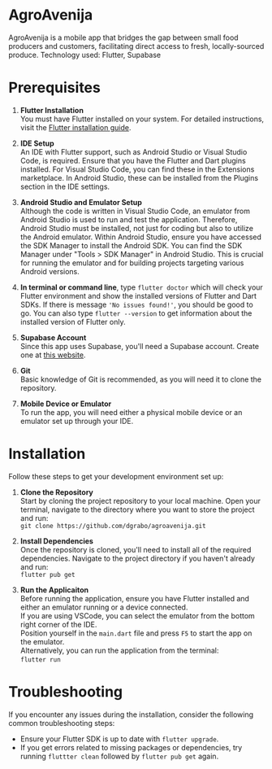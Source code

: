 # AgroAvenija

AgroAvenija is a mobile app that bridges the gap between small food producers and customers, facilitating direct access to fresh, locally-sourced produce.
Technology used: Flutter, Supabase

# Prerequisites

1. **Flutter Installation**  
   You must have Flutter installed on your system.
   For detailed instructions, visit the [Flutter installation guide](https://docs.flutter.dev/get-started/install).

2. **IDE Setup**  
   An IDE with Flutter support, such as Android Studio or Visual Studio Code, is required. 
   Ensure that you have the Flutter and Dart plugins installed. 
   For Visual Studio Code, you can find these in the Extensions marketplace. In Android Studio, these can be installed from the Plugins section in the IDE settings.

3. **Android Studio and Emulator Setup**  
   Although the code is written in Visual Studio Code, an emulator from Android Studio is used to run and test the application.
   Therefore, Android Studio must be installed, not just for coding but also to utilize the Android emulator. 
   Within Android Studio, ensure you have accessed the SDK Manager to install the Android SDK. 
   You can find the SDK Manager under "Tools > SDK Manager" in Android Studio. 
   This is crucial for running the emulator and for building projects targeting various Android versions. 
   
4. **In terminal or command line**, type `flutter doctor` which will check your Flutter environment and show the installed versions of Flutter and Dart SDKs. 
If there is message `'No issues found!'`, you should be good to go. You can also type `flutter --version` to get information about the installed version of Flutter only.

5. **Supabase Account**  
   Since this app uses Supabase, you'll need a Supabase account. Create one at [this website](https://supabase.com/).
<!-- 4. Environment Setup: 
    Enviroment variable for Supabase must be configured
    Ovo moram dodatno istražit.
 -->
6. **Git**  
   Basic knowledge of Git is recommended, as you will need it to clone the repository.

7. **Mobile Device or Emulator**  
   To run the app, you will need either a physical mobile device or an emulator set up through your IDE.

# Installation

Follow these steps to get your development environment set up:

1. **Clone the Repository**  
   Start by cloning the project repository to your local machine. 
   Open your terminal, navigate to the directory where you want to store the project and run:  
   `git clone https://github.com/dgrabo/agroavenija.git`

2. **Install Dependencies**  
   Once the repository is cloned, you'll need to install all of the required dependencies.
   Navigate to the project directory if you haven't already and run:  
   `flutter pub get`

<!-- 3. Setup Environment Variables 
    Trebam ovo dodatno pogledati još.
 -->

3. **Run the Applicaiton**  
   Before running the application, ensure you have Flutter installed and either an emulator running or a device connected.  
   If you are using VSCode, you can select the emulator from the bottom right corner of the IDE.  
   Position yourself in the `main.dart` file and press `F5` to start the app on the emulator.  
   Alternatively, you can run the application from the terminal:  
   `flutter run` 

# Troubleshooting

If you encounter any issues during the installation, consider the following common troubleshooting steps:

- Ensure your Flutter SDK is up to date with `flutter upgrade`.
- If you get errors related to missing packages or dependencies, try running `fluttter clean` followed by `flutter pub get` again.
<!-- - Check that your environment variables are set correctly.
    Trebam provjeriti ovo.
 -->